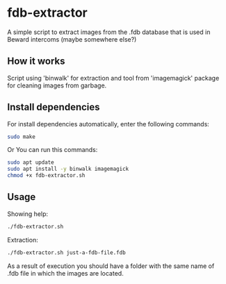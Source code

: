 # fdb-extractor
A simple script to extract images from the .fdb database that is used in Beward intercoms (maybe somewhere else?)

## How it works
Script using 'binwalk' for extraction and tool from 'imagemagick' package for cleaning images from garbage.

## Install dependencies
For install dependencies automatically, enter the following commands:
```bash
sudo make
```

Or You can run this commands:
```bash
sudo apt update
sudo apt install -y binwalk imagemagick
chmod +x fdb-extractor.sh
```

## Usage 
Showing help:

```bash
./fdb-extractor.sh
```
Extraction:

```bash
./fdb-extractor.sh just-a-fdb-file.fdb
```

As a result of execution you should have a folder with the same name of .fdb file in which the images are located.
